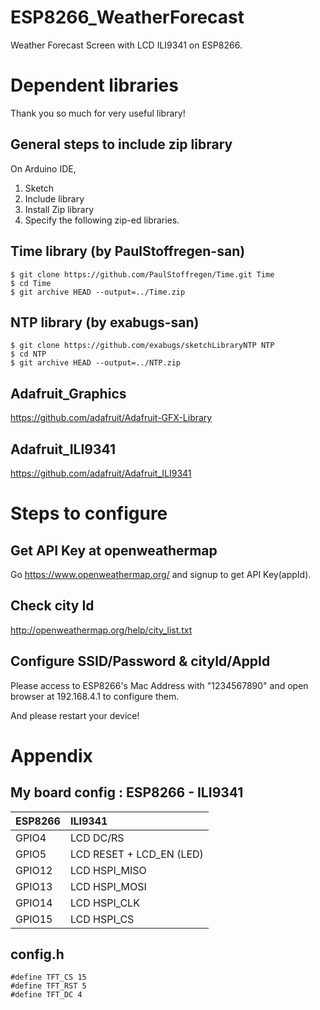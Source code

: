 # ESP8266_WeatherForecast

Weather Forecast Screen with LCD ILI9341 on ESP8266.

# Dependent libraries

Thank you so much for very useful library!

## General steps to include zip library

On Arduino IDE,

1. Sketch
2. Include library
3. Install Zip library
4. Specify the following zip-ed libraries.

## Time library (by PaulStoffregen-san)

```
$ git clone https://github.com/PaulStoffregen/Time.git Time
$ cd Time
$ git archive HEAD --output=../Time.zip
```

## NTP library (by exabugs-san)

```
$ git clone https://github.com/exabugs/sketchLibraryNTP NTP
$ cd NTP
$ git archive HEAD --output=../NTP.zip
```

## Adafruit_Graphics

https://github.com/adafruit/Adafruit-GFX-Library

## Adafruit_ILI9341

https://github.com/adafruit/Adafruit_ILI9341

# Steps to configure

## Get API Key at openweathermap

Go https://www.openweathermap.org/ and signup to get API Key(appId).

## Check city Id

http://openweathermap.org/help/city_list.txt

## Configure SSID/Password & cityId/AppId

Please access to ESP8266's Mac Address with "1234567890" and open browser at 192.168.4.1 to configure them.

And please restart your device!

# Appendix

## My board config : ESP8266 - ILI9341

| ESP8266 | ILI9341 |
| :--- | :--- |
| GPIO4 | LCD DC/RS |
| GPIO5 | LCD RESET + LCD_EN (LED) |
| GPIO12 | LCD HSPI_MISO |
| GPIO13 | LCD HSPI_MOSI |
| GPIO14 | LCD HSPI_CLK |
| GPIO15 | LCD HSPI_CS |

## config.h

```
#define TFT_CS 15
#define TFT_RST 5
#define TFT_DC 4
```
